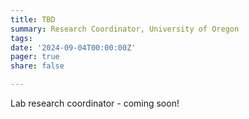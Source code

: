```yaml
---
title: TBD
summary: Research Coordinator, University of Oregon
tags: 
date: '2024-09-04T00:00:00Z'
pager: true
share: false

---
```


Lab research coordinator - coming soon!